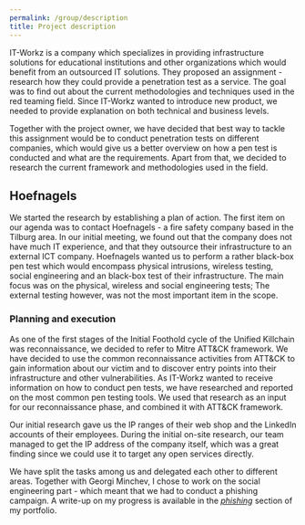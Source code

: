 ```yaml
---
permalink: /group/description
title: Project description
---
```


IT-Workz is a company which specializes in providing infrastructure solutions for educational institutions and other organizations which would
benefit from an outsourced IT solutions. They proposed an assignment - research how they could provide a penetration test as a service. The goal was
to find out about the current methodologies and techniques used in the red teaming field. Since IT-Workz wanted to introduce new product, we needed
to provide explanation on both technical and business levels.

Together with the project owner, we have decided that best way to tackle this assignment would be to conduct penetration tests on different companies,
which would give us a better overview on how a pen test is conducted and what are the requirements. Apart from that, we decided to research the current framework and methodologies used in the field.

## Hoefnagels

We started the research by establishing a plan of action. The first item on our agenda was to contact Hoefnagels - a fire safety company based in the
Tilburg area. In our initial meeting, we found out that the company does not have much IT experience, and that they outsource their infrastructure
to an external ICT company. Hoefnagels wanted us to perform a rather black-box pen test which would encompass physical intrusions, wireless testing,
social engineering and an black-box test of their infrastructure. The main focus was on the physical, wireless and social engineering tests; The external
testing however, was not the most important item in the scope.

### Planning and execution

As one of the first stages of the Initial Foothold cycle of the Unified Killchain was reconnaissance, we decided to refer to Mitre ATT&CK framework.
We have decided to use the common reconnaissance activities from ATT&CK to gain information about our victim and to discover entry points into their
infrastructure and other vulnerabilities. As IT-Workz wanted to receive information on how to conduct pen tests, we have researched and reported on
the most common pen testing tools. We used that research as an input for our reconnaissance phase, and combined it with ATT&CK framework.

Our initial research gave us the IP ranges of their web shop and the LinkedIn accounts of their employees. During the initial on-site research, our
team managed to get the IP address of the company itself, which was a great finding since we could use it to target any open services directly.

We have split the tasks among us and delegated each other to different areas. Together with Georgi Minchev, I chose to work on the social engineering
part - which meant that we had to conduct a phishing campaign. A write-up on my progress is available in the *[phishing](/group/phishing)* section of my portfolio.

